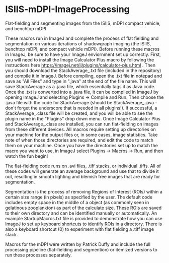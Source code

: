# ISIIS-mDPI-ImageProcessing
 Flat-fielding and segmenting images from the ISIIS, mDPI compact vehicle, and benchtop mDPI

These macros run in ImageJ and complete the process of flat fielding and segmentation on various iterations of shadowgraph imaging (the ISIIS, benchtop mDPI, and compact vehicle mDPI). Before running these macros in ImageJ, be sure to have your ImageJ enviornment set up correctly. First, you will need to install the Image Calculator Plus macro by following the instructions here https://imagej.net/ij/plugins/calculator-plus.html . Then you should download the StackAverage_.txt file (included in the repository) and compile it in ImageJ. Before compiling, open the .txt file in notepad and save as "All Files" and type in ".java" at the end of the file name. This will save StackAverage as a .java file, which essentially tags it as Java code. Once the .txt is converted into a .java file, it can be compiled in ImageJ by opening ImageJ and selecting Plugins -> Compile and Run. Then choose the .java file with the code for StackAverage (should be StackAverage_.java - don't forget the underscore that is needed in all plugins!). If successful, a StackAverage_.class file will be created, and you will be able to see the plugin name in the "Plugins" drop down menu. Once Image Calculator Plus and StackAverage_.class are installed, you can run flat-fielding on images from these different devices. All macros require setting up directories on your machine for the output files or, in some cases, image statistics. Take note of when those directories are required, and edit the code to match them on your machine. Once you have the directories set up to match the macro you want to use, in ImageJ select Plugins -> Macros -> Run, and then watch the fun begin!

The flat-fielding code runs on .avi files, .tiff stacks, or individual .tiffs. All of these codes will generate an average background and use that to divide it out, resulting in smooth lighting and blemish free images that are ready for segmentation.

Segmentation is the process of removing Regions of Interest (ROIs) within a certain size range (in pixels) as specified by the user. The default code includes empty space in the middle of a object (as commonly seen in gelatinous zooplankton) as part of the calculate size. These ROIs are saved to their own directory and can be identified manually or automatically. An example StartupMacros.txt file is provided to demonstrate how you can use ImageJ to set up keyboard shortcuts to identify ROIs in a directory. There is also a keyboard shortcut (0) to experiment with flat fielding a .tiff image stack. 

Macros for the mDPI were written by Patrick Duffy and include the full processing pipeline (flat-fielding and segmention) or itemized versions to run these processes separately.
